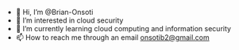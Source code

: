 - 👋 Hi, I’m @Brian-Onsoti
- 👀 I’m interested in cloud security
- 🌱 I’m currently learning cloud computing and information security
- 📫 How to reach me through an email onsotib2@gmail.com


<!---
Brian-Onsoti/Brian-Onsoti is a ✨ special ✨ repository because its `README.md` (this file) appears on your GitHub profile.
You can click the Preview link to take a look at your changes.
--->
